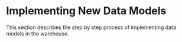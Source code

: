 # Implementing New Data Models

This section describes the step by step process of implementing data models in the warehouse.

